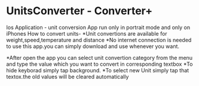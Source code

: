 # UnitsConverter - Converter+
Ios Application - unit conversion
App  run only in portrait mode and only on iPhones
How to convert units-
*Unit convertions are available for weight,speed,temperature and distance
*No internet connection is needed to use this app.you can simply download and use whenever you want.

*After open the app you can select unit convertion category from the menu and type the value which you want to convert in corresponding textbox
*To hide keyborad simply tap background.
*To select new Unit simply tap that textox.the old values will be cleared automatically
